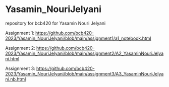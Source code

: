 # Yasamin_NouriJelyani
repository for bcb420 for Yasamin Nouri Jelyani

Assignment 1: https://github.com/bcb420-2023/Yasamin_NouriJelyani/blob/main/assignment1/a1_notebook.html

Assignment 2: https://github.com/bcb420-2023/Yasamin_NouriJelyani/blob/main/assignment2/A2_YasaminNouriJelyani.html

Assignment 3: https://github.com/bcb420-2023/Yasamin_NouriJelyani/blob/main/assignment3/A3_YasaminNouriJelyani.nb.html
